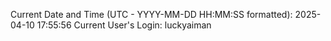 Current Date and Time (UTC - YYYY-MM-DD HH:MM:SS formatted): 2025-04-10 17:55:56
Current User's Login: luckyaiman
